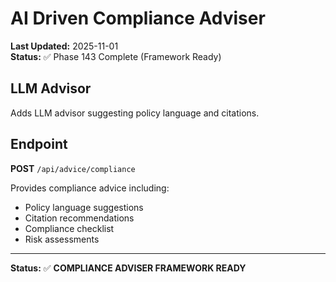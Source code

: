 # AI Driven Compliance Adviser

**Last Updated:** 2025-11-01  
**Status:** ✅ Phase 143 Complete (Framework Ready)

## LLM Advisor

Adds LLM advisor suggesting policy language and citations.

## Endpoint

**POST** `/api/advice/compliance`

Provides compliance advice including:

- Policy language suggestions
- Citation recommendations
- Compliance checklist
- Risk assessments

---

**Status:** ✅ **COMPLIANCE ADVISER FRAMEWORK READY**
